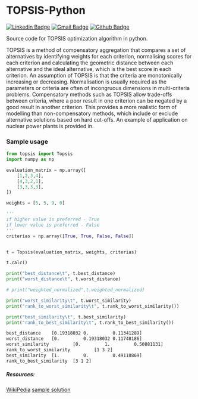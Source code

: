 # TOPSIS-Python

[![Linkedin Badge](https://img.shields.io/badge/-Shivanjan%20Chakravorty-blue?style=plastic&logo=Linkedin&logoColor=white&link=https://www.linkedin.com/in/shivanjan/)](https://www.linkedin.com/in/shivanjan/) [![Gmail Badge](https://img.shields.io/badge/-schakravorty846-c14438?style=plastic&logo=Gmail&logoColor=white&link=mailto:schakravorty846@gmail.com)](mailto:schakravorty846@gmail.com) [![Github Badge](https://img.shields.io/github/followers/Glitchfix?label=Glitchfix&logo=github&style=plastic)](https://github.com/Glitchfix)

Source code for TOPSIS optimization algorithm in python.

TOPSIS is a method of compensatory aggregation that compares a set of alternatives by identifying weights for each criterion, normalising scores for each criterion and calculating the geometric distance between each alternative and the ideal alternative, which is the best score in each criterion. An assumption of TOPSIS is that the criteria are monotonically increasing or decreasing. Normalisation is usually required as the parameters or criteria are often of incongruous dimensions in multi-criteria problems. Compensatory methods such as TOPSIS allow trade-offs between criteria, where a poor result in one criterion can be negated by a good result in another criterion. This provides a more realistic form of modelling than non-compensatory methods, which include or exclude alternative solutions based on hard cut-offs. An example of application on nuclear power plants is provided in.


### Sample usage

```py
from topsis import Topsis
import numpy as np

evaluation_matrix = np.array([
    [1,2,3,4],
    [4,3,2,1],
    [3,3,3,3],
])

weights = [5, 5, 9, 0]

'''
if higher value is preferred - True
if lower value is preferred - False
'''
criterias = np.array([True, True, False, False])


t = Topsis(evaluation_matrix, weights, criterias)

t.calc()

print("best_distance\t", t.best_distance)
print("worst_distance\t", t.worst_distance)

# print("weighted_normalized",t.weighted_normalized)

print("worst_similarity\t", t.worst_similarity)
print("rank_to_worst_similarity\t", t.rank_to_worst_similarity())

print("best_similarity\t", t.best_similarity)
print("rank_to_best_similarity\t", t.rank_to_best_similarity())

```

```sh
best_distance    [0.19318032 0.         0.11341289]
worst_distance   [0.         0.19318032 0.11748186]
worst_similarity         [0.         1.         0.50881131]
rank_to_worst_similarity         [1 3 2]
best_similarity  [1.         0.         0.49118869]
rank_to_best_similarity  [3 1 2]
```

##### Resources: 
[WikiPedia](https://en.wikipedia.org/wiki/TOPSIS)
[sample solution](http://www.jiem.org/index.php/jiem/article/view/573/498)
